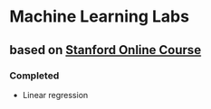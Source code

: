 # Machine Learning Labs
## based on [Stanford Online Course](https://class.coursera.org/ml-008)

### Completed
- Linear regression
